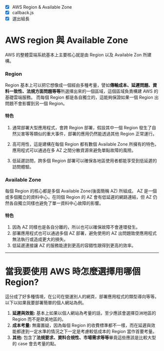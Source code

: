 - [x] AWS Region & Available Zone
- [x] callback.js
- [x] 選出組長

# AWS region 與 Available Zone

AWS 的整體雲端系統基本上主要核心就是由 Region 以及 Available Zon 所建構。

### Region

Region 基本上可以把它想像成一個經由多種考量，譬如**傳輸成本、延遲問題、資料一致性、法規方面問題等等**所選擇出來的一個區域，這個區域負責構建 AWS 的基礎雲端服務。
而每個 Region 都是各自獨立的，這能夠保證如果一個 Region 出問題不會影響到另一個 Region。

#### 特色

1. 通常部署大型應用程式，會跨 Region 部署，假設其中一個 Region 發生了自然災害等等類似的重大事件，部署的應用仍然能透過其他 Region 正常運行。

2. 高可用性，這是建構在每個 Region 都有數個 Available Zone 所擁有的特色，應用程式可以通過在多 AZ 之間分散資源來避免單點故障的風險。

3. 低延遲訪問，跨多個 Region 部署可以確保各地區使用者都能享受到低延遲的訪問體驗。

### Available Zone

每個 Region 的核心都是多個 Available Zone(後面簡稱 AZ) 所組成。
AZ 是一個或多個獨立的資料中心，在同個 Region 的 AZ 會有低延遲的網路連結，但 AZ 仍然各自獨立同樣也避免了單一資料中心故障的影響。

#### 特色

1. 因為 AZ 同樣也是各自分離的，所以也可以確保故障不會連環發生。
2. 部署應用程式也可以通過多個 AZ 部署，避免使用的 AZ 出問題致使應用程式無法執行或造成更大的損失。
3. 低延遲連接讓 AZ 的服務能達到更高的容錯性跟得到更高的效率。

---

# 當我要使用 AWS 時怎麼選擇用哪個 Region?

這分成了好多種情境，在公司在營運別人的網頁，部署應用程式的類型導向等等。以下以如果我要部署簡單的個人網站為例。

1. **延遲與效能:**
   基本上如果以個人網站為考量的話，至少應該會選擇亞洲地區的 Region 而不是歐美地區的。
2. **成本考量:**
   無庸置疑，因為每個 Region 的收費標準都不一樣，而在延遲與效能都達到一定水準的情況之下一定是考慮較低成本的 Region 當作首要考量。
3. **其他:**
   包含了**法規要求、資料合規性、市場需求等等**畢竟這些應該是比較大型的 case 會去考量的點。
